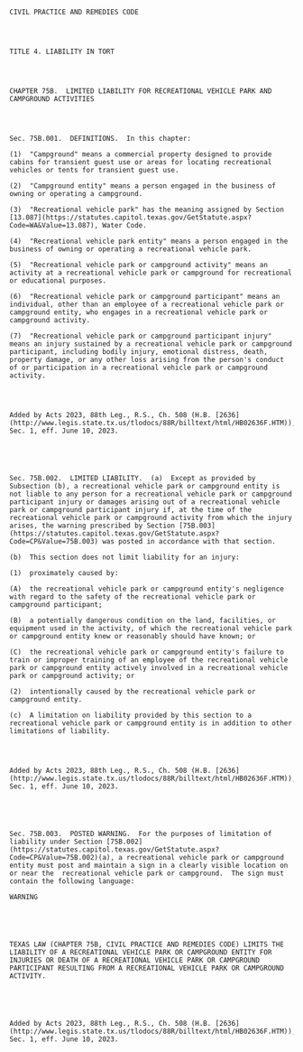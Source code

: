 ﻿
    
    
    	
    					
    
    
    CIVIL PRACTICE AND REMEDIES CODE
    
      
    
    
    TITLE 4. LIABILITY IN TORT
    
      
    
    
    CHAPTER 75B.  LIMITED LIABILITY FOR RECREATIONAL VEHICLE PARK AND CAMPGROUND ACTIVITIES
    
      
    
    
    Sec. 75B.001.  DEFINITIONS.  In this chapter:
    
    (1)  "Campground" means a commercial property designed to provide cabins for transient guest use or areas for locating recreational vehicles or tents for transient guest use.
    
    (2)  "Campground entity" means a person engaged in the business of owning or operating a campground.
    
    (3)  "Recreational vehicle park" has the meaning assigned by Section [13.087](https://statutes.capitol.texas.gov/GetStatute.aspx?Code=WA&Value=13.087), Water Code.
    
    (4)  "Recreational vehicle park entity" means a person engaged in the business of owning or operating a recreational vehicle park.
    
    (5)  "Recreational vehicle park or campground activity" means an activity at a recreational vehicle park or campground for recreational or educational purposes.
    
    (6)  "Recreational vehicle park or campground participant" means an individual, other than an employee of a recreational vehicle park or campground entity, who engages in a recreational vehicle park or campground activity.
    
    (7)  "Recreational vehicle park or campground participant injury" means an injury sustained by a recreational vehicle park or campground participant, including bodily injury, emotional distress, death, property damage, or any other loss arising from the person's conduct of or participation in a recreational vehicle park or campground activity.
    
    
    
    
    Added by Acts 2023, 88th Leg., R.S., Ch. 508 (H.B. [2636](http://www.legis.state.tx.us/tlodocs/88R/billtext/html/HB02636F.HTM)), Sec. 1, eff. June 10, 2023.
    
    
    
    
    
    Sec. 75B.002.  LIMITED LIABILITY.  (a)  Except as provided by Subsection (b), a recreational vehicle park or campground entity is not liable to any person for a recreational vehicle park or campground participant injury or damages arising out of a recreational vehicle park or campground participant injury if, at the time of the recreational vehicle park or campground activity from which the injury arises, the warning prescribed by Section [75B.003](https://statutes.capitol.texas.gov/GetStatute.aspx?Code=CP&Value=75B.003) was posted in accordance with that section.
    
    (b)  This section does not limit liability for an injury:
    
    (1)  proximately caused by:
    
    (A)  the recreational vehicle park or campground entity's negligence with regard to the safety of the recreational vehicle park or campground participant;
    
    (B)  a potentially dangerous condition on the land, facilities, or equipment used in the activity, of which the recreational vehicle park or campground entity knew or reasonably should have known; or
    
    (C)  the recreational vehicle park or campground entity's failure to train or improper training of an employee of the recreational vehicle park or campground entity actively involved in a recreational vehicle park or campground activity; or
    
    (2)  intentionally caused by the recreational vehicle park or campground entity.
    
    (c)  A limitation on liability provided by this section to a recreational vehicle park or campground entity is in addition to other limitations of liability.
    
    
    
    
    Added by Acts 2023, 88th Leg., R.S., Ch. 508 (H.B. [2636](http://www.legis.state.tx.us/tlodocs/88R/billtext/html/HB02636F.HTM)), Sec. 1, eff. June 10, 2023.
    
    
    
    
    
    Sec. 75B.003.  POSTED WARNING.  For the purposes of limitation of liability under Section [75B.002](https://statutes.capitol.texas.gov/GetStatute.aspx?Code=CP&Value=75B.002)(a), a recreational vehicle park or campground entity must post and maintain a sign in a clearly visible location on or near the  recreational vehicle park or campground.  The sign must contain the following language:
    
    WARNING
    
      
      
    
    
    TEXAS LAW (CHAPTER 75B, CIVIL PRACTICE AND REMEDIES CODE) LIMITS THE LIABILITY OF A RECREATIONAL VEHICLE PARK OR CAMPGROUND ENTITY FOR INJURIES OR DEATH OF A RECREATIONAL VEHICLE PARK OR CAMPGROUND PARTICIPANT RESULTING FROM A RECREATIONAL VEHICLE PARK OR CAMPGROUND ACTIVITY.
    
      
    
    
    
    Added by Acts 2023, 88th Leg., R.S., Ch. 508 (H.B. [2636](http://www.legis.state.tx.us/tlodocs/88R/billtext/html/HB02636F.HTM)), Sec. 1, eff. June 10, 2023.
    
    
    
    
    				
